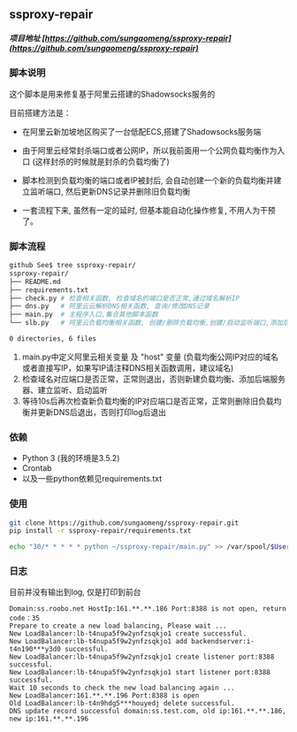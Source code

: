 ## ssproxy-repair 
##### 项目地址 [https://github.com/sungaomeng/ssproxy-repair](https://github.com/sungaomeng/ssproxy-repair)
### 脚本说明

这个脚本是用来修复基于阿里云搭建的Shadowsocks服务的

目前搭建方法是：

- 在阿里云新加坡地区购买了一台低配ECS,搭建了Shadowsocks服务端

- 由于阿里云经常封杀端口或者公网IP，所以我前面用一个公网负载均衡作为入口 (这样封杀的时候就是封杀的负载均衡了)

- 脚本检测到负载均衡的端口或者IP被封后, 会自动创建一个新的负载均衡并建立监听端口, 然后更新DNS记录并删除旧负载均衡

- 一套流程下来, 虽然有一定的延时, 但基本能自动化操作修复, 不用人为干预了。

### 脚本流程
``` bash
github See$ tree ssproxy-repair/
ssproxy-repair/
├── README.md
├── requirements.txt
├── check.py # 检查相关函数, 检查域名的端口是否正常,通过域名解析IP
├── dns.py   # 阿里云云解析DNS相关函数, 查询/修改DNS记录
├── main.py  # 主程序入口,集合其他脚本函数
└── slb.py   # 阿里云负载均衡相关函数, 创建/删除负载均衡,创建/启动监听端口,添加后端服务器

0 directories, 6 files
```

1. main.py中定义阿里云相关变量 及 "host" 变量 (负载均衡公网IP对应的域名 或者直接写IP，如果写IP请注释DNS相关函数调用，建议域名)
2. 检查域名对应端口是否正常，正常则退出，否则新建负载均衡、添加后端服务器、建立监听、启动监听
3. 等待10s后再次检查新负载均衡的IP对应端口是否正常，正常则删除旧负载均衡并更新DNS后退出，否则打印log后退出

### 依赖

- Python 3 (我的环境是3.5.2)
- Crontab
- 以及一些python依赖见requirements.txt

### 使用

``` bash
git clone https://github.com/sungaomeng/ssproxy-repair.git
pip install -r ssproxy-repair/requirements.txt

echo "30/* * * * * python ~/ssproxy-repair/main.py" >> /var/spool/$User
```

### 日志

目前并没有输出到log, 仅是打印到前台

```
Domain:ss.roobo.net HostIp:161.**.**.186 Port:8388 is not open, return code：35
Prepare to create a new load balancing, Please wait ...
New LoadBalancer:lb-t4nupa5f9w2ynfzsqkjo1 create successful.
New LoadBalancer:lb-t4nupa5f9w2ynfzsqkjo1 add backendserver:i-t4n190***y3d0 successful.
New LoadBalancer:lb-t4nupa5f9w2ynfzsqkjo1 create listener port:8388 successful.
New LoadBalancer:lb-t4nupa5f9w2ynfzsqkjo1 start listener port:8388 successful.
Wait 10 seconds to check the new load balancing again ...
New LoadBalancer:161.**.**.196 Port:8388 is open
Old LoadBalancer:lb-t4n9hdg5***houyedj delete successful.
DNS update record successful domain:ss.test.com, old ip:161.**.**.186, new ip:161.**.**.196
```

